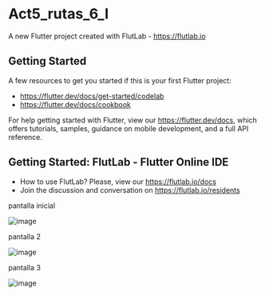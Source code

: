 # Act5_rutas_6_I

A new Flutter project created with FlutLab - https://flutlab.io

## Getting Started

A few resources to get you started if this is your first Flutter project:

- https://flutter.dev/docs/get-started/codelab
- https://flutter.dev/docs/cookbook

For help getting started with Flutter, view our
https://flutter.dev/docs, which offers tutorials,
samples, guidance on mobile development, and a full API reference.

## Getting Started: FlutLab - Flutter Online IDE

- How to use FlutLab? Please, view our https://flutlab.io/docs
- Join the discussion and conversation on https://flutlab.io/residents

pantalla inicial

![image](https://github.com/user-attachments/assets/2b8a2878-1bd3-4b1a-b1ed-c824f79a5ddb)

pantalla 2

![image](https://github.com/user-attachments/assets/fb1ca3a5-afb7-41d2-9f56-9d909e87f928)

pantalla 3

![image](https://github.com/user-attachments/assets/733fe422-4419-4ef1-9019-13b490a84276)
